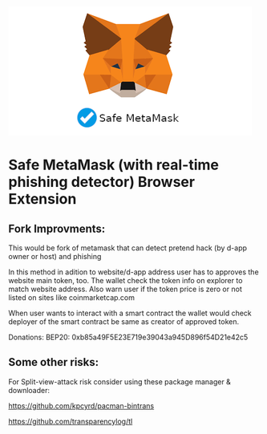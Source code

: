 ![This is an image](./image/download.png)
# Safe MetaMask (with real-time phishing detector) Browser Extension
Fork Improvments:
---
This would be fork of metamask that can detect pretend hack (by d-app owner or host) and phishing

In this method in adition  to website/d-app address user has to approves the website main token, too. The wallet check the token info on explorer to match website address. Also warn user if the token price is zero or not listed on sites like coinmarketcap.com

When user wants to interact with a smart contract the wallet would check deployer of the smart contract be same as creator of approved token.

Donations:
BEP20: 0xb85a49F5E23E719e39043a945D896f54D21e42c5


Some other risks:
---

For Split-view-attack risk consider using these package manager & downloader:

https://github.com/kpcyrd/pacman-bintrans

https://github.com/transparencylog/tl

